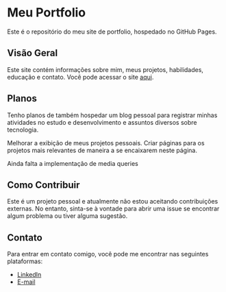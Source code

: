 # Meu Portfolio

Este é o repositório do meu site de portfolio, hospedado no GitHub Pages.

## Visão Geral

Este site contém informações sobre mim, meus projetos, habilidades, educação e contato. Você pode acessar o site [aqui](pinhorenan.github.io).

## Planos

Tenho planos de também hospedar um blog pessoal para registrar minhas atividades no estudo e desenvolvimento e assuntos diversos sobre tecnologia.

Melhorar a exibição de meus projetos pessoais. Criar páginas para os projetos mais relevantes de maneira a se encaixarem neste página.

Ainda falta a implementação de media queries

## Como Contribuir

Este é um projeto pessoal e atualmente não estou aceitando contribuições externas. No entanto, sinta-se à vontade para abrir uma issue se encontrar algum problema ou tiver alguma sugestão.

## Contato

Para entrar em contato comigo, você pode me encontrar nas seguintes plataformas:

- [LinkedIn](https://www.linkedin.com/in/pinhorenan/)
- [E-mail](pinhorenan@icloud.com)
